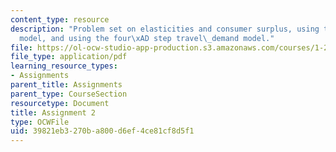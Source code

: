 ```yaml
---
content_type: resource
description: "Problem set on elasticities and consumer surplus, using the Logit\_\
  model, and using the four\xAD step travel\_demand model."
file: https://ol-ocw-studio-app-production.s3.amazonaws.com/courses/1-201j-transportation-systems-analysis-demand-and-economics-fall-2008/39821eb3270ba800d6ef4ce81cf8d5f1_MIT1_201JF08_hw_2.pdf
file_type: application/pdf
learning_resource_types:
- Assignments
parent_title: Assignments
parent_type: CourseSection
resourcetype: Document
title: Assignment 2
type: OCWFile
uid: 39821eb3-270b-a800-d6ef-4ce81cf8d5f1
---
```

